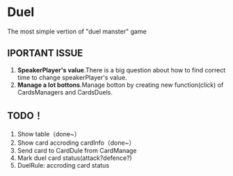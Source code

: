 Duel
====

The most simple vertion of "duel manster" game


IPORTANT ISSUE
----
1. **SpeakerPlayer's value**.There is a big question about how to find correct time to change speakerPlayer's value.
2. **Manage a lot bottons**.Manage botton by creating new function(click) of CardsManagers and CardsDuels.

TODO！
------

1. Show table（done~）
2. Show card accroding cardInfo（done~）
3. Send card to CardDule from CardManage
4. Mark  duel card status(attack?defence?)
5. DuelRule: accroding card status



